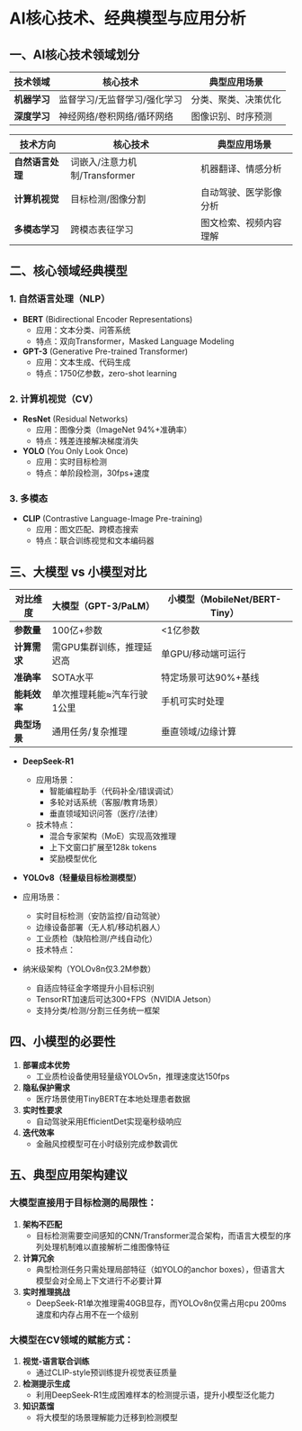 # AI核心技术、经典模型与应用分析

## 一、AI核心技术领域划分

| 技术领域          | 核心技术                                                                 | 典型应用场景                     |
|--------------------|--------------------------------------------------------------------------|----------------------------------|
| **机器学习**       | 监督学习/无监督学习/强化学习                                             | 分类、聚类、决策优化             |
| **深度学习**       | 神经网络/卷积网络/循环网络                                               | 图像识别、时序预测               |

| 技术方向         | 核心技术                                                                 | 典型应用场景                     |
|--------------------|--------------------------------------------------------------------------|----------------------------------|
| **自然语言处理**   | 词嵌入/注意力机制/Transformer                                            | 机器翻译、情感分析               |
| **计算机视觉**     | 目标检测/图像分割                                                        | 自动驾驶、医学影像分析           |
| **多模态学习**     | 跨模态表征学习                                                           | 图文检索、视频内容理解           |

## 二、核心领域经典模型

### 1. 自然语言处理（NLP）
- **BERT** (Bidirectional Encoder Representations)
  - 应用：文本分类、问答系统
  - 特点：双向Transformer，Masked Language Modeling
- **GPT-3** (Generative Pre-trained Transformer)
  - 应用：文本生成、代码生成
  - 特点：1750亿参数，zero-shot learning

### 2. 计算机视觉（CV）
- **ResNet** (Residual Networks)
  - 应用：图像分类（ImageNet 94%+准确率）
  - 特点：残差连接解决梯度消失
- **YOLO** (You Only Look Once)
  - 应用：实时目标检测
  - 特点：单阶段检测，30fps+速度

### 3. 多模态
- **CLIP** (Contrastive Language-Image Pre-training)
  - 应用：图文匹配、跨模态搜索
  - 特点：联合训练视觉和文本编码器

## 三、大模型 vs 小模型对比

| 对比维度        | 大模型（GPT-3/PaLM）                     | 小模型（MobileNet/BERT-Tiny）           |
|-----------------|------------------------------------------|-----------------------------------------|
| **参数量**      | 100亿+参数                              | <1亿参数                               |
| **计算需求**    | 需GPU集群训练，推理延迟高                | 单GPU/移动端可运行                     |
| **准确率**      | SOTA水平                                | 特定场景可达90%+基线                   |
| **能耗效率**    | 单次推理耗能≈汽车行驶1公里              | 手机可实时处理                         |
| **典型场景**    | 通用任务/复杂推理                        | 垂直领域/边缘计算                       |

- **DeepSeek-R1**
  - 应用场景：
    - 智能编程助手（代码补全/错误调试）
    - 多轮对话系统（客服/教育场景）
    - 垂直领域知识问答（医疗/法律）
  - 技术特点：
    - 混合专家架构（MoE）实现高效推理
    - 上下文窗口扩展至128k tokens
    - 奖励模型优化


- **YOLOv8（轻量级目标检测模型）**

- 应用场景：
  - 实时目标检测（安防监控/自动驾驶）
  - 边缘设备部署（无人机/移动机器人）
  - 工业质检（缺陷检测/产线自动化）
  - 技术特点：
- 纳米级架构（YOLOv8n仅3.2M参数）
  - 自适应特征金字塔提升小目标识别
  - TensorRT加速后可达300+FPS（NVIDIA Jetson）
  - 支持分类/检测/分割三任务统一框架

## 四、小模型的必要性

1. **部署成本优势**
   - 工业质检设备使用轻量级YOLOv5n，推理速度达150fps
2. **隐私保护需求**
   - 医疗场景使用TinyBERT在本地处理患者数据
3. **实时性要求**
   - 自动驾驶采用EfficientDet实现毫秒级响应
4. **迭代效率**
   - 金融风控模型可在小时级别完成参数调优

## 五、典型应用架构建议

### 大模型直接用于目标检测的局限性：
1. **架构不匹配**
   - 目标检测需要空间感知的CNN/Transformer混合架构，而语言大模型的序列处理机制难以直接解析二维图像特征
2. **计算冗余**
   - 典型检测任务只需处理局部特征（如YOLO的anchor boxes），但语言大模型会对全局上下文进行不必要计算
3. **实时推理挑战**
   - DeepSeek-R1单次推理需40GB显存，而YOLOv8n仅需占用cpu 200ms速度和内存占用不在一个级别

### 大模型在CV领域的赋能方式：
1. **视觉-语言联合训练**
   - 通过CLIP-style预训练提升视觉表征质量
2. **检测提示生成**
   - 利用DeepSeek-R1生成困难样本的检测提示语，提升小模型泛化能力
3. **知识蒸馏**
   - 将大模型的场景理解能力迁移到检测模型
